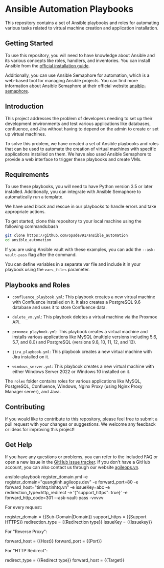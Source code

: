 # Ansible Automation Playbooks

This repository contains a set of Ansible playbooks and roles for automating various tasks related to virtual machine creation and application installation.
## Getting Started

To use this repository, you will need to have knowledge about Ansible and its various concepts like roles, handlers, and inventories. You can install Ansible from the [official installation guide](https://docs.ansible.com/ansible/latest/installation_guide/intro_installation.html).

Additionally, you can use Ansible Semaphore for automation, which is a web-based tool for managing Ansible projects. You can find more information about Ansible Semaphore at their official website [ansible-semaphore](https://www.ansible-semaphore.com/).

## Introduction

This project addresses the problem of developers needing to set up their development environments and test various applications like databases, confluence, and Jira without having to depend on the admin to create or set up virtual machines.

To solve this problem, we have created a set of Ansible playbooks and roles that can be used to automate the creation of virtual machines with specific applications installed on them. We have also used Ansible Semaphore to provide a web interface to trigger these playbooks and create VMs.

## Requirements

To use these playbooks, you will need to have Python version 3.5 or later installed. Additionally, you can integrate with Ansible Semaphore to automatically run a template.

We have used block and rescue in our playbooks to handle errors and take appropriate actions.

To get started, clone this repository to your local machine using the following commands:bash
```bash
git clone https://github.com/opsdev91/ansible_automation
cd ansible_automation
```

If you are using Ansible vault with these examples, you can add the ```--ask-vault-pass``` flag after the command.

You can define variables in a separate var file and include it in your playbook using the ```vars_files``` parameter.

## Playbooks and Roles

- ```confluence_playbook.yml```: This playbook creates a new virtual machine with Confluence installed on it. It also creates a PostgreSQL 9.6 database and uses it to store Confluence data.

- ```delete_vm.yml```: This playbook deletes a virtual machine via the Proxmox API.

- ```proxmox_playbook.yml```: This playbook creates a virtual machine and installs various applications like MySQL (multiple versions including 5.6, 5.7, and 8.0) and PostgreSQL (versions 9.6, 10, 11, 12, and 13).

- ```jira_playbook.yml```: This playbook creates a new virtual machine with Jira installed on it.

- ```windows_server.yml```: This playbook creates a new virtual machine with either Windows Server 2022 or Windows 10 installed on it.

The ```roles``` folder contains roles for various applications like MySQL, PostgreSQL, Confluence, Windows, Nginx Proxy (using Nginx Proxy Manager server), and Java.

## Contributing
If you would like to contribute to this repository, please feel free to submit a pull request with your changes or suggestions. We welcome any feedback or ideas for improving this project!

## Get Help

If you have any questions or problems, you can refer to the included FAQ or open a new issue in the [GitHub issue tracker](https://github.com/opsdev91/ansible_automation/issues). If you don't have a GitHub account, you can also contact us through our website [agileops.vn](https://agileops.vn/).






ansible-playbook register_domain.yml -e register_domain="quangtinh.agileops.dev" -e forward_port=80 -e forward_host="tinhtq.tinhtq.vn" -e issueKey=abc -e redirection_type=http_redirect -e '{"support_https": true}' -e forward_http_code=301 --ask-vault-pass -vvvvv


For every request:

register_domain = {{Sub-Domain|Domain}}
support_https = {{Support HTTPS}}
redirection_type = {{Redirection type}}
issueKey = {{Issuekey}} 

For "Reverse Proxy":

forward_host = {{Host}}
forward_port = {{Port}}

For "HTTP Redirect":

redirect_type = {{Redirect type}}
forward_host = {{Target}} 